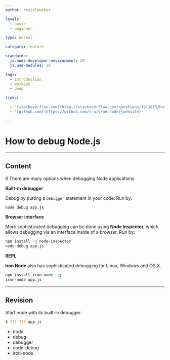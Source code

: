 ```yaml
---
author: rosielowther

levels:
  - basic
  - beginner

type: normal

category: feature

standards:
  js.node-developer-environment: 20
  js.use-modules: 20

tags:
  - introduction
  - workout
  - deep

links:

  - '[stackoverflow.com](http://stackoverflow.com/questions/1911015/how-do-i-debug-node-js-applications/31502652#31502652){website}'
  - '[github.com](https://github.com/s-a/iron-node){website}'

---
```

# How to debug Node.js

---
## Content
ß
There are many options when debugging Node applications.

**Built-in debugger**

Debug by putting a `debugger` statement in your code.
Run by:
```bash
node debug app.js
```
**Browser interface**

More sophisticated debugging can be done using **Node Inspector**, which allows debugging via an interface inside of a browser.
Run by:
```bash
npm install -g node-inspector
node-debug app.js
```
**REPL**

**Iron Node** also has sophisticated debugging for Linux, Windows and OS X.

```bash
npm install iron-node -g;
iron-node app.js
```

---
## Revision

Start node with its built-in debugger:
```bash
$ ??? ??? app.js
```

* node
* debug
* debugger
* node-debug
* iron-node
